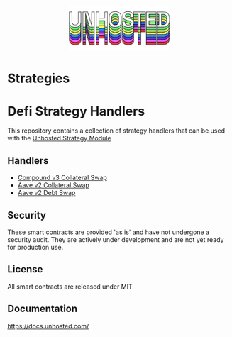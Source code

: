 # <p align="center"><img src="logo.png" alt="Unhosted" height="100px"></p>

# Strategies

# Defi Strategy Handlers

This repository contains a collection of strategy handlers that can be used with the [Unhosted Strategy Module](https://github.com/Unhosted-Wallet/unhosted-modules/tree/main/defi-strategies)

## Handlers

- [Compound v3 Collateral Swap](./src/CollateralSwap/CompV3CollateralSwapH.sol)
- [Aave v2 Collateral Swap](./src/CollateralSwap/AaveV2CollateralSwapH.sol)
- [Aave v2 Debt Swap](./src/DebtSwap/AaveV2DebtSwapH.sol)

## Security

These smart contracts are provided 'as is' and have not undergone a security audit. They are actively under development and are not yet ready for production use.

## License

All smart contracts are released under MIT

## Documentation

https://docs.unhosted.com/
